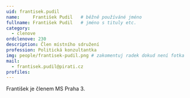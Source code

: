 ```yaml
---
uid: frantisek.pudil
name:     František Pudil  	# běžně používáné jméno
fullname: František Pudil  	# jméno s tituly etc.
category:
  - clenove
ordclenove: 230
description: Člen místního sdružení
profession: Politická konzultantka
img: people/frantisek-pudil.png # zakomentuj radek dokud není fotka
mail:
  - frantisek.pudil@pirati.cz
profiles:
---
```


František je členem MS Praha 3.
